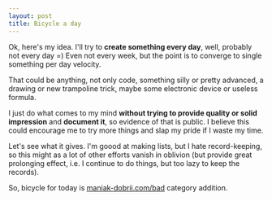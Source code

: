 ```yaml
---
layout: post
title: Bicycle a day
---
```


Ok, here's my idea. I'll try to **create something every day**, well, probably not every day =) Even not every week, but the point is to converge to single something per day velocity.

That could be anything, not only code, something silly or pretty advanced, a drawing or new trampoline trick, maybe some electronic device or useless formula. 

I just do what comes to my mind **without trying to provide quality or solid impression** and **document it**, so evidence of that is public. I believe this could encourage me to try more things and slap my pride if I waste my time.

Let's see what it gives. I'm goood at making lists, but I hate record-keeping, so this might as a lot of other efforts vanish in oblivion (but provide great prolonging effect, i.e. I continue to do things, but too lazy to keep the records).


So, bicycle for today is [maniak-dobrii.com/bad](http://maniak-dobrii.com/bad) category addition.